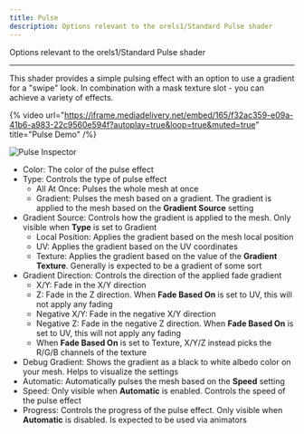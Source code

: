 ```yaml
---
title: Pulse
description: Options relevant to the orels1/Standard Pulse shader
---
```


Options relevant to the orels1/Standard Pulse shader

---

This shader provides a simple pulsing effect with an option to use a gradient for a "swipe" look. In combination with a mask texture slot - you can achieve a variety of effects.

{% video url="https://iframe.mediadelivery.net/embed/165/f32ac359-e09a-41b6-a983-22c9560e594f?autoplay=true&loop=true&muted=true" title="Pulse Demo" /%}

![Pulse Inspector](/img/docs/orl-standard/pulse/pulse-inspector.png "Pulse Inspector")

- Color: The color of the pulse effect
- Type: Controls the type of pulse effect
  - All At Once: Pulses the whole mesh at once
  - Gradient: Pulses the mesh based on a gradient. The gradient is applied to the mesh based on the **Gradient Source** setting
- Gradient Source: Controls how the gradient is applied to the mesh. Only visible when **Type** is set to Gradient
  - Local Position: Applies the gradient based on the mesh local position
  - UV: Applies the gradient based on the UV coordinates
  - Texture: Applies the gradient based on the value of the **Gradient Texture**. Generally is expected to be a gradient of some sort
- Gradient Direction: Controls the direction of the applied fade gradient
  - X/Y: Fade in the X/Y direction
  - Z: Fade in the Z direction. When **Fade Based On** is set to UV, this will not apply any fading
  - Negative X/Y: Fade in the negative X/Y direction
  - Negative Z: Fade in the negative Z direction. When **Fade Based On** is set to UV, this will not apply any fading
  - When **Fade Based On** is set to Texture, X/Y/Z instead picks the R/G/B channels of the texture
- Debug Gradient: Shows the gradient as a black to white albedo color on your mesh. Helps to visualize the settings
- Automatic: Automatically pulses the mesh based on the **Speed** setting
- Speed: Only visible when **Automatic** is enabled. Controls the speed of the pulse effect
- Progress: Controls the progress of the pulse effect. Only visible when **Automatic** is disabled. Is expected to be used via animators